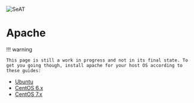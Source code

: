 ![SeAT](https://i.imgur.com/aPPOxSK.png)

# Apache

!!! warning

    This page is still a work in progress and not in its final state. To get you going though, install apache for your host OS according to these guides:

- [Ubuntu](/guides/installation/manual_installation/ubuntu/#apache)
- [CentOS 6.x](/guides/installation/manual_installation/centos6/#webserver-apache)
- [CentOS 7.x](/guides/installation/manual_installation/centos7/#webserver-apache)
